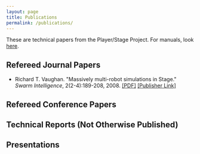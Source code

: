 ```yaml
---
layout: page
title: Publications
permalink: /publications/
---
```


These are technical papers from the Player/Stage Project. For manuals, look [here](/manuals).

## Refereed Journal Papers
* Richard T. Vaughan. "Massively multi-robot simulations in Stage." *Swarm Intelligence*, 2(2-4):189-208, 2008.
[[PDF]](http://autonomy.cs.sfu.ca/doc/vaughan_si08.pdf)
[[Publisher Link]](http://www.springerlink.com/content/n07226r442887871/)

## Refereed Conference Papers

## Technical Reports (Not Otherwise Published)

## Presentations

